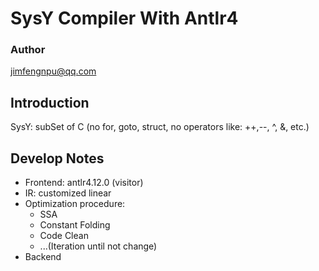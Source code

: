 # SysY Compiler With Antlr4
### Author
jimfengnpu@qq.com
## Introduction
SysY: subSet of C (no for, goto, struct, no operators like: ++,--, ^, &, etc.)
## Develop Notes

+ Frontend: antlr4.12.0 (visitor)
+ IR: customized linear
+ Optimization procedure:
    - SSA
    - Constant Folding
    - Code Clean
    - ...(Iteration until not change)
+ Backend
